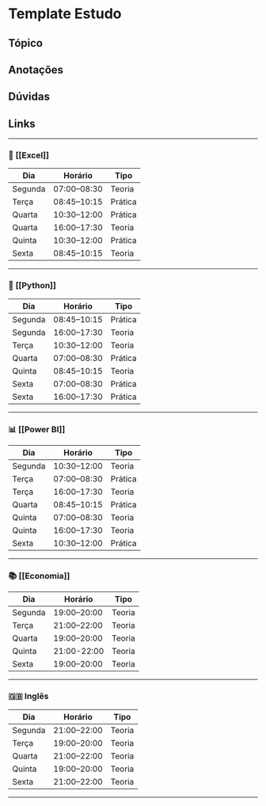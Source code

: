 # Template Estudo

## Tópico

## Anotações

## Dúvidas

## Links






---

### 📘 **[[Excel]]**

| Dia     | Horário     | Tipo    |
| ------- | ----------- | ------- |
| Segunda | 07:00–08:30 | Teoria  |
| Terça   | 08:45–10:15 | Prática |
| Quarta  | 10:30–12:00 | Prática |
| Quarta  | 16:00–17:30 | Teoria  |
| Quinta  | 10:30–12:00 | Prática |
| Sexta   | 08:45–10:15 | Teoria  |


---

### 🐍 **[[Python]]**

| Dia     | Horário     | Tipo    |
| ------- | ----------- | ------- |
| Segunda | 08:45–10:15 | Prática |
| Segunda | 16:00–17:30 | Teoria  |
| Terça   | 10:30–12:00 | Teoria  |
| Quarta  | 07:00–08:30 | Prática |
| Quinta  | 08:45–10:15 | Teoria  |
| Sexta   | 07:00–08:30 | Prática |
| Sexta   | 16:00–17:30 | Prática |

---

### 📊 **[[Power BI]]**

| Dia     | Horário     | Tipo    |
| ------- | ----------- | ------- |
| Segunda | 10:30–12:00 | Teoria  |
| Terça   | 07:00–08:30 | Prática |
| Terça   | 16:00–17:30 | Teoria  |
| Quarta  | 08:45–10:15 | Prática |
| Quinta  | 07:00–08:30 | Teoria  |
| Quinta  | 16:00–17:30 | Teoria  |
| Sexta   | 10:30–12:00 | Prática |

---

### 📚 **[[Economia]]**

| Dia     | Horário     | Tipo   |
| ------- | ----------- | ------ |
| Segunda | 19:00–20:00 | Teoria |
| Terça   | 21:00–22:00 | Teoria |
| Quarta  | 19:00–20:00 | Teoria |
| Quinta  | 21:00-22:00 | Teoria |
| Sexta   | 19:00–20:00 | Teoria |

---

### 🇬🇧 **Inglês**

| Dia     | Horário     | Tipo   |
| ------- | ----------- | ------ |
| Segunda | 21:00–22:00 | Teoria |
| Terça   | 19:00–20:00 | Teoria |
| Quarta  | 21:00–22:00 | Teoria |
| Quinta  | 19:00–20:00 | Teoria |
| Sexta   | 21:00–22:00 | Teoria |

---


